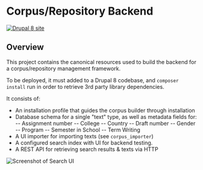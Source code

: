# Corpus/Repository Backend

[![Drupal 8 site](https://img.shields.io/badge/drupal-8-blue.svg)](https://drupal.org)
## Overview

This project contains the canonical resources used to build the backend for a
corpus/repository management framework.

To be deployed, it must added to a Drupal 8 codebase, and `composer install` run
in order to retrieve 3rd party library dependencies.

It consists of:
- An installation profile that guides the corpus builder through installation
- Database schema for a single "text" type, as well as metadata fields for:
-- Assignment number
-- College
-- Country
-- Draft number
-- Gender
-- Program
-- Semester in School
-- Term Writing
- A UI importer for importing texts (see `corpus_importer`)
- A configured search index with UI for backend testing.
- A REST API for retrieving search results & texts via HTTP

![Screenshot of Search UI](https://raw.githubusercontent.com/writecrow/corpus_backend/master/screenshot.png)
